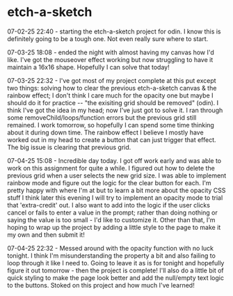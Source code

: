 # etch-a-sketch

07-02-25 22:40 - starting the etch-a-sketch project for odin. I know this is definitely going to be a tough one. Not even really sure where to start.

07-03-25 18:08 - ended the night with almost having my canvas how I'd like. I've got the mouseover effect working but now struggling to have it maintain a 16x16 shape. Hopefully I can solve that today!

07-03-25 22:32 - I've got most of my project complete at this put except two things: solving how to clear the previous etch-a-sketch canvas & the rainbow effect; I don't think I care much for the opacity one but maybe I should do it for practice -- "the exisiting grid should be removed" (odin). I think I've got the idea in my head; now I've just got to solve it. I ran through some removeChild/loops/function errors but the previous grid still remained. I work tomorrow, so hopefully I can spend some time thinking about it during down time. The rainbow effect I believe I mostly have worked out in my head to create a button that can just trigger that effect. The big issue is clearing that previous grid.

07-04-25 15:08 - Incredible day today. I got off work early and was able to work on this assignment for quite a while. I figured out how to delete the previous grid when a user selects the new grid size. I was able to implement rainbow mode and figure out the logic for the clear button for each. I'm pretty happy with where I'm at but to learn a bit more about the opacity CSS stuff I think later this evening I will try to implement an opacity mode to trial that 'extra-credit' out. I also want to add into the logic if the user clicks cancel or fails to enter a value in the prompt; rather than doing nothing or saying the value is too small - I'd like to customize it. Other than that, I'm hoping to wrap up the project by adding a little style to the page to make it my own and then submit it!

07-04-25 22:32 - Messed around with the opacity function with no luck tonight. I think I'm misunderstanding the property a bit and also failing to loop through it like I need to. Going to leave it as is for tonight and hopefully figure it out tomorrow - then the project is complete! I'll also do a little bit of quick styling to make the page look better and add the null/empty text logic to the buttons. Stoked on this project and how much I've learned!
